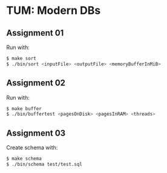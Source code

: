 # TUM: Modern DBs

## Assignment 01

Run with:
```bash
$ make sort
$ ./bin/sort <inputFile> <outputFile> <memoryBufferInMiB>
```

## Assignment 02

Run with:
```bash
$ make buffer
$ ./bin/buffertest <pagesOnDisk> <pagesInRAM> <threads>
```


## Assignment 03

Create schema with:
```bash
$ make schema
$ ./bin/schema test/test.sql
```